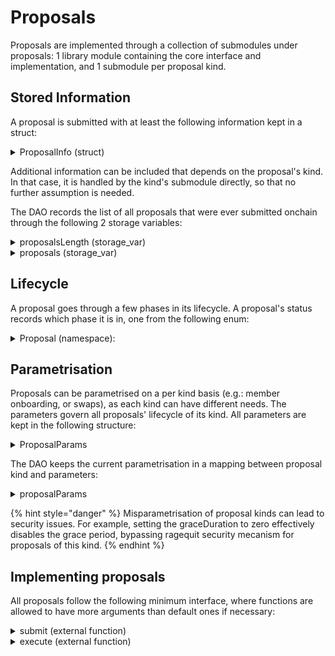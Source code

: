# Proposals

Proposals are implemented through a collection of submodules under proposals: 1 library module containing the core interface and implementation, and 1 submodule per proposal kind.

## Stored Information

A proposal is submitted with at least the following information kept in a struct:

<details>

<summary>ProposalInfo (struct)</summary>

Basic information saved per submitted proposal.

* id (felt): An incremental identifier for the proposal.
* kind (felt): The proposal's kind as a short-string.&#x20;
* submittedBy (felt): Address of the submiter.
* submittedAt (felt): Number of the block which includes the proposal's submission.
* status (felt): The actual state of the proposal in its lifecycle.
* description (felt): A short string describing the proposal's content.

</details>

Additional information can be included that depends on the proposal's kind. In that case, it is handled by the kind's submodule directly, so that no further assumption is needed.

The DAO records the list of all proposals that were ever submitted onchain through the following 2 storage variables:

<details>

<summary>proposalsLength (storage_var)</summary>

The number of proposals ever submitted to the DAO.

_Returns_:

* length (felt)

</details>

<details>

<summary>proposals (storage_var)</summary>

The list of all proposals' info.

_Arguments_:

* id (felt): the positional index of the proposal, which is also its proposalId

_Returns_:

* proposal (ProposalInfo)

</details>

## Lifecycle

A proposal goes through a few phases in its lifecycle. A proposal's status records which phase it is in, one from the following enum:

<details>

<summary>Proposal (namespace):</summary>

* SUBMITTED = 'submitted' : in voting period
* ACCEPTED = 'accepted' : accepted and in grace period
* REJECTED = 'rejected' : rejected
* FORCED = 'forced' : sent directly to grace period

The following status are final, meaning the proposal has been closed:

* ABORTED = 'aborted' : did not go completely through voting
* EXECUTED = 'executed' : Execution is finalised and successful&#x20;
* FAILED = 'failed' : execution failed

</details>

## Parametrisation

Proposals can be parametrised on a per kind basis (e.g.: member onboarding, or swaps), as each kind can have different needs. The parameters govern all proposals' lifecycle of its kind. All parameters are kept in the following structure:

<details>

<summary>ProposalParams</summary>

Parameters pertaining to proposals' lifecycle.

_Members_:

* majority (felt): reject proposal if the percentage of YES votes among eligible votes is lower than majority.
* quorum (felt): reject proposal if the percentage of casted votes among eligible votes is lower than quorum.
* votingDuration (felt): duration of the voting period in block numbers.
* graceDuration (felt): duration of the grace period in block numbers.

</details>

The DAO keeps the current parametrisation in a mapping between proposal kind and parameters:

<details>

<summary>proposalParams</summary>

_Arguments_

* proposalKind (felt): the proposal kind to which the parameters apply

_Returns_

* ProposalParams

</details>

{% hint style="danger" %}
Misparametrisation of proposal kinds can lead to security issues. For example, setting the graceDuration to zero effectively disables the grace period, bypassing ragequit security mecanism for proposals of this kind.
{% endhint %}

## Implementing proposals &#x20;

All proposals follow the following minimum interface, where functions are allowed to have more arguments than default ones if necessary:

<details>

<summary>submit (external function)</summary>

_Arguments_

* description: felt
* more if needed

_Returns_

* success: felt

</details>

<details>

<summary>execute (external function)</summary>

_Arguments_

* proposalId: felt

_Returns_

* success: felt

</details>
